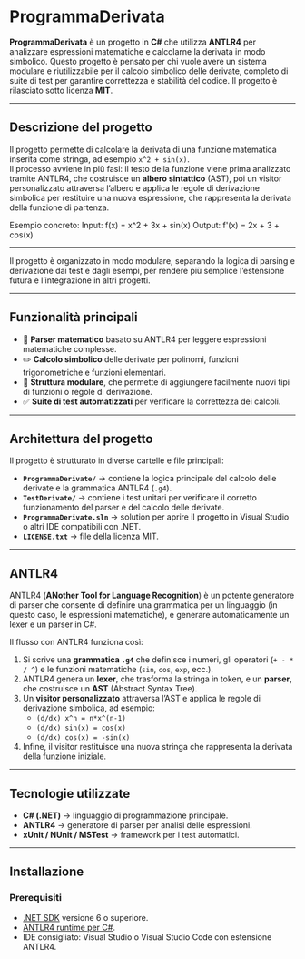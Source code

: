 # ProgrammaDerivata

**ProgrammaDerivata** è un progetto in **C#** che utilizza **ANTLR4** per analizzare espressioni matematiche e calcolarne la derivata in modo simbolico. Questo progetto è pensato per chi vuole avere un sistema modulare e riutilizzabile per il calcolo simbolico delle derivate, completo di suite di test per garantire correttezza e stabilità del codice. Il progetto è rilasciato sotto licenza **MIT**.

---

## Descrizione del progetto

Il progetto permette di calcolare la derivata di una funzione matematica inserita come stringa, ad esempio `x^2 + sin(x)`.  
Il processo avviene in più fasi: il testo della funzione viene prima analizzato tramite ANTLR4, che costruisce un **albero sintattico** (AST), poi un visitor personalizzato attraversa l’albero e applica le regole di derivazione simbolica per restituire una nuova espressione, che rappresenta la derivata della funzione di partenza.

Esempio concreto:
Input: f(x) = x^2 + 3x + sin(x)
Output: f'(x) = 2x + 3 + cos(x)

---

Il progetto è organizzato in modo modulare, separando la logica di parsing e derivazione dai test e dagli esempi, per rendere più semplice l’estensione futura e l’integrazione in altri progetti.

---

## Funzionalità principali

- 📘 **Parser matematico** basato su ANTLR4 per leggere espressioni matematiche complesse.  
- ✏️ **Calcolo simbolico** delle derivate per polinomi, funzioni trigonometriche e funzioni elementari.  
- 🧩 **Struttura modulare**, che permette di aggiungere facilmente nuovi tipi di funzioni o regole di derivazione.  
- ✅ **Suite di test automatizzati** per verificare la correttezza dei calcoli.  

---

## Architettura del progetto

Il progetto è strutturato in diverse cartelle e file principali:

- **`ProgrammaDerivate/`** → contiene la logica principale del calcolo delle derivate e la grammatica ANTLR4 (`.g4`).  
- **`TestDerivate/`** → contiene i test unitari per verificare il corretto funzionamento del parser e del calcolo delle derivate.  
- **`ProgrammaDerivate.sln`** → solution per aprire il progetto in Visual Studio o altri IDE compatibili con .NET.  
- **`LICENSE.txt`** → file della licenza MIT.  

---

## ANTLR4

ANTLR4 (**ANother Tool for Language Recognition**) è un potente generatore di parser che consente di definire una grammatica per un linguaggio (in questo caso, le espressioni matematiche), e generare automaticamente un lexer e un parser in C#.  

Il flusso con ANTLR4 funziona così:  

1. Si scrive una **grammatica `.g4`** che definisce i numeri, gli operatori (`+ - * / ^`) e le funzioni matematiche (`sin`, `cos`, `exp`, ecc.).  
2. ANTLR4 genera un **lexer**, che trasforma la stringa in token, e un **parser**, che costruisce un **AST** (Abstract Syntax Tree).  
3. Un **visitor personalizzato** attraversa l’AST e applica le regole di derivazione simbolica, ad esempio:  
   - `(d/dx) x^n = n*x^(n-1)`  
   - `(d/dx) sin(x) = cos(x)`  
   - `(d/dx) cos(x) = -sin(x)`  
4. Infine, il visitor restituisce una nuova stringa che rappresenta la derivata della funzione iniziale.  

---
## Tecnologie utilizzate

- **C# (.NET)** → linguaggio di programmazione principale.  
- **ANTLR4** → generatore di parser per analisi delle espressioni.  
- **xUnit / NUnit / MSTest** → framework per i test automatici.

---

## Installazione

### Prerequisiti

- [.NET SDK](https://dotnet.microsoft.com/) versione 6 o superiore.  
- [ANTLR4 runtime per C#](https://www.antlr.org/).  
- IDE consigliato: Visual Studio o Visual Studio Code con estensione ANTLR4.

